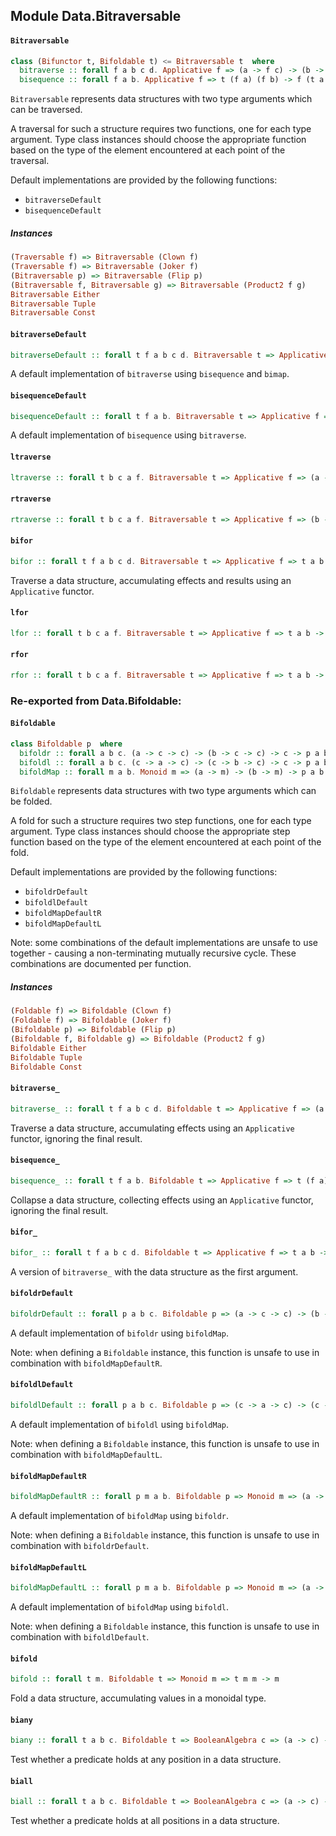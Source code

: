 ## Module Data.Bitraversable

#### `Bitraversable`

``` purescript
class (Bifunctor t, Bifoldable t) <= Bitraversable t  where
  bitraverse :: forall f a b c d. Applicative f => (a -> f c) -> (b -> f d) -> t a b -> f (t c d)
  bisequence :: forall f a b. Applicative f => t (f a) (f b) -> f (t a b)
```

`Bitraversable` represents data structures with two type arguments which can be
traversed.

A traversal for such a structure requires two functions, one for each type
argument. Type class instances should choose the appropriate function based
on the type of the element encountered at each point of the traversal.

Default implementations are provided by the following functions:

- `bitraverseDefault`
- `bisequenceDefault`

##### Instances
``` purescript
(Traversable f) => Bitraversable (Clown f)
(Traversable f) => Bitraversable (Joker f)
(Bitraversable p) => Bitraversable (Flip p)
(Bitraversable f, Bitraversable g) => Bitraversable (Product2 f g)
Bitraversable Either
Bitraversable Tuple
Bitraversable Const
```

#### `bitraverseDefault`

``` purescript
bitraverseDefault :: forall t f a b c d. Bitraversable t => Applicative f => (a -> f c) -> (b -> f d) -> t a b -> f (t c d)
```

A default implementation of `bitraverse` using `bisequence` and `bimap`.

#### `bisequenceDefault`

``` purescript
bisequenceDefault :: forall t f a b. Bitraversable t => Applicative f => t (f a) (f b) -> f (t a b)
```

A default implementation of `bisequence` using `bitraverse`.

#### `ltraverse`

``` purescript
ltraverse :: forall t b c a f. Bitraversable t => Applicative f => (a -> f c) -> t a b -> f (t c b)
```

#### `rtraverse`

``` purescript
rtraverse :: forall t b c a f. Bitraversable t => Applicative f => (b -> f c) -> t a b -> f (t a c)
```

#### `bifor`

``` purescript
bifor :: forall t f a b c d. Bitraversable t => Applicative f => t a b -> (a -> f c) -> (b -> f d) -> f (t c d)
```

Traverse a data structure, accumulating effects and results using an `Applicative` functor.

#### `lfor`

``` purescript
lfor :: forall t b c a f. Bitraversable t => Applicative f => t a b -> (a -> f c) -> f (t c b)
```

#### `rfor`

``` purescript
rfor :: forall t b c a f. Bitraversable t => Applicative f => t a b -> (b -> f c) -> f (t a c)
```


### Re-exported from Data.Bifoldable:

#### `Bifoldable`

``` purescript
class Bifoldable p  where
  bifoldr :: forall a b c. (a -> c -> c) -> (b -> c -> c) -> c -> p a b -> c
  bifoldl :: forall a b c. (c -> a -> c) -> (c -> b -> c) -> c -> p a b -> c
  bifoldMap :: forall m a b. Monoid m => (a -> m) -> (b -> m) -> p a b -> m
```

`Bifoldable` represents data structures with two type arguments which can be
folded.

A fold for such a structure requires two step functions, one for each type
argument. Type class instances should choose the appropriate step function based
on the type of the element encountered at each point of the fold.

Default implementations are provided by the following functions:

- `bifoldrDefault`
- `bifoldlDefault`
- `bifoldMapDefaultR`
- `bifoldMapDefaultL`

Note: some combinations of the default implementations are unsafe to
use together - causing a non-terminating mutually recursive cycle.
These combinations are documented per function.

##### Instances
``` purescript
(Foldable f) => Bifoldable (Clown f)
(Foldable f) => Bifoldable (Joker f)
(Bifoldable p) => Bifoldable (Flip p)
(Bifoldable f, Bifoldable g) => Bifoldable (Product2 f g)
Bifoldable Either
Bifoldable Tuple
Bifoldable Const
```

#### `bitraverse_`

``` purescript
bitraverse_ :: forall t f a b c d. Bifoldable t => Applicative f => (a -> f c) -> (b -> f d) -> t a b -> f Unit
```

Traverse a data structure, accumulating effects using an `Applicative` functor,
ignoring the final result.

#### `bisequence_`

``` purescript
bisequence_ :: forall t f a b. Bifoldable t => Applicative f => t (f a) (f b) -> f Unit
```

Collapse a data structure, collecting effects using an `Applicative` functor,
ignoring the final result.

#### `bifor_`

``` purescript
bifor_ :: forall t f a b c d. Bifoldable t => Applicative f => t a b -> (a -> f c) -> (b -> f d) -> f Unit
```

A version of `bitraverse_` with the data structure as the first argument.

#### `bifoldrDefault`

``` purescript
bifoldrDefault :: forall p a b c. Bifoldable p => (a -> c -> c) -> (b -> c -> c) -> c -> p a b -> c
```

A default implementation of `bifoldr` using `bifoldMap`.

Note: when defining a `Bifoldable` instance, this function is unsafe to
use in combination with `bifoldMapDefaultR`.

#### `bifoldlDefault`

``` purescript
bifoldlDefault :: forall p a b c. Bifoldable p => (c -> a -> c) -> (c -> b -> c) -> c -> p a b -> c
```

A default implementation of `bifoldl` using `bifoldMap`.

Note: when defining a `Bifoldable` instance, this function is unsafe to
use in combination with `bifoldMapDefaultL`.

#### `bifoldMapDefaultR`

``` purescript
bifoldMapDefaultR :: forall p m a b. Bifoldable p => Monoid m => (a -> m) -> (b -> m) -> p a b -> m
```

A default implementation of `bifoldMap` using `bifoldr`.

Note: when defining a `Bifoldable` instance, this function is unsafe to
use in combination with `bifoldrDefault`.

#### `bifoldMapDefaultL`

``` purescript
bifoldMapDefaultL :: forall p m a b. Bifoldable p => Monoid m => (a -> m) -> (b -> m) -> p a b -> m
```

A default implementation of `bifoldMap` using `bifoldl`.

Note: when defining a `Bifoldable` instance, this function is unsafe to
use in combination with `bifoldlDefault`.

#### `bifold`

``` purescript
bifold :: forall t m. Bifoldable t => Monoid m => t m m -> m
```

Fold a data structure, accumulating values in a monoidal type.

#### `biany`

``` purescript
biany :: forall t a b c. Bifoldable t => BooleanAlgebra c => (a -> c) -> (b -> c) -> t a b -> c
```

Test whether a predicate holds at any position in a data structure.

#### `biall`

``` purescript
biall :: forall t a b c. Bifoldable t => BooleanAlgebra c => (a -> c) -> (b -> c) -> t a b -> c
```

Test whether a predicate holds at all positions in a data structure.

